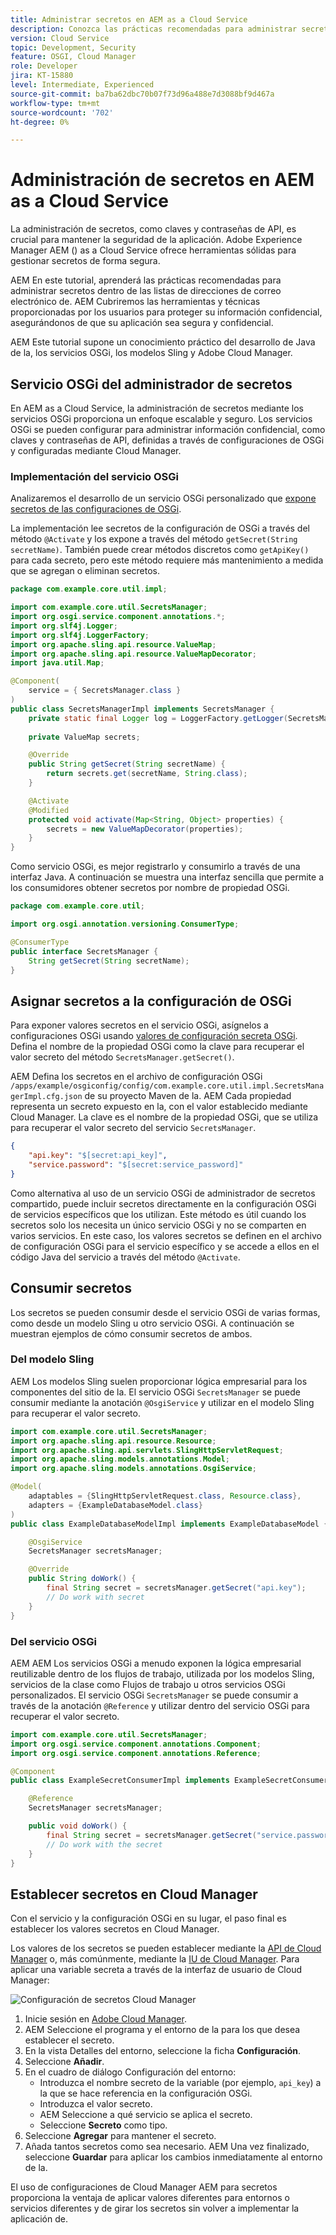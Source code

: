 ```yaml
---
title: Administrar secretos en AEM as a Cloud Service
description: Conozca las prácticas recomendadas para administrar secretos dentro de AEM as a Cloud Service AEM, utilizando las herramientas y técnicas proporcionadas por los usuarios para proteger la información confidencial y garantizar que la aplicación siga siendo segura y confidencial.
version: Cloud Service
topic: Development, Security
feature: OSGI, Cloud Manager
role: Developer
jira: KT-15880
level: Intermediate, Experienced
source-git-commit: ba7ba62dbc70b07f73d96a488e7d3088bf9d467a
workflow-type: tm+mt
source-wordcount: '702'
ht-degree: 0%

---
```



# Administración de secretos en AEM as a Cloud Service

La administración de secretos, como claves y contraseñas de API, es crucial para mantener la seguridad de la aplicación. Adobe Experience Manager AEM () as a Cloud Service ofrece herramientas sólidas para gestionar secretos de forma segura.

AEM En este tutorial, aprenderá las prácticas recomendadas para administrar secretos dentro de las listas de direcciones de correo electrónico de. AEM Cubriremos las herramientas y técnicas proporcionadas por los usuarios para proteger su información confidencial, asegurándonos de que su aplicación sea segura y confidencial.

AEM Este tutorial supone un conocimiento práctico del desarrollo de Java de la, los servicios OSGi, los modelos Sling y Adobe Cloud Manager.

## Servicio OSGi del administrador de secretos

En AEM as a Cloud Service, la administración de secretos mediante los servicios OSGi proporciona un enfoque escalable y seguro. Los servicios OSGi se pueden configurar para administrar información confidencial, como claves y contraseñas de API, definidas a través de configuraciones de OSGi y configuradas mediante Cloud Manager.

### Implementación del servicio OSGi

Analizaremos el desarrollo de un servicio OSGi personalizado que [expone secretos de las configuraciones de OSGi](https://experienceleague.adobe.com/en/docs/experience-manager-cloud-service/content/implementing/deploying/configuring-osgi#secret-configuration-values).

La implementación lee secretos de la configuración de OSGi a través del método `@Activate` y los expone a través del método `getSecret(String secretName)`. También puede crear métodos discretos como `getApiKey()` para cada secreto, pero este método requiere más mantenimiento a medida que se agregan o eliminan secretos.

```java
package com.example.core.util.impl;

import com.example.core.util.SecretsManager;
import org.osgi.service.component.annotations.*;
import org.slf4j.Logger;
import org.slf4j.LoggerFactory;
import org.apache.sling.api.resource.ValueMap;
import org.apache.sling.api.resource.ValueMapDecorator;
import java.util.Map;

@Component(
    service = { SecretsManager.class }
)
public class SecretsManagerImpl implements SecretsManager {
    private static final Logger log = LoggerFactory.getLogger(SecretsManagerImpl.class);
 
    private ValueMap secrets;

    @Override
    public String getSecret(String secretName) {
        return secrets.get(secretName, String.class);
    }

    @Activate
    @Modified
    protected void activate(Map<String, Object> properties) {
        secrets = new ValueMapDecorator(properties);
    }
}
```

Como servicio OSGi, es mejor registrarlo y consumirlo a través de una interfaz Java. A continuación se muestra una interfaz sencilla que permite a los consumidores obtener secretos por nombre de propiedad OSGi.

```java
package com.example.core.util;

import org.osgi.annotation.versioning.ConsumerType;

@ConsumerType
public interface SecretsManager {
    String getSecret(String secretName);
}
```

## Asignar secretos a la configuración de OSGi

Para exponer valores secretos en el servicio OSGi, asígnelos a configuraciones OSGi usando [valores de configuración secreta OSGi](https://experienceleague.adobe.com/en/docs/experience-manager-cloud-service/content/implementing/deploying/configuring-osgi#secret-configuration-values). Defina el nombre de la propiedad OSGi como la clave para recuperar el valor secreto del método `SecretsManager.getSecret()`.

AEM Defina los secretos en el archivo de configuración OSGi `/apps/example/osgiconfig/config/com.example.core.util.impl.SecretsManagerImpl.cfg.json` de su proyecto Maven de la. AEM Cada propiedad representa un secreto expuesto en la, con el valor establecido mediante Cloud Manager. La clave es el nombre de la propiedad OSGi, que se utiliza para recuperar el valor secreto del servicio `SecretsManager`.

```json
{
    "api.key": "$[secret:api_key]",
    "service.password": "$[secret:service_password]"
}
```

Como alternativa al uso de un servicio OSGi de administrador de secretos compartido, puede incluir secretos directamente en la configuración OSGi de servicios específicos que los utilizan. Este método es útil cuando los secretos solo los necesita un único servicio OSGi y no se comparten en varios servicios. En este caso, los valores secretos se definen en el archivo de configuración OSGi para el servicio específico y se accede a ellos en el código Java del servicio a través del método `@Activate`.

## Consumir secretos

Los secretos se pueden consumir desde el servicio OSGi de varias formas, como desde un modelo Sling u otro servicio OSGi. A continuación se muestran ejemplos de cómo consumir secretos de ambos.

### Del modelo Sling

AEM Los modelos Sling suelen proporcionar lógica empresarial para los componentes del sitio de la. El servicio OSGi `SecretsManager` se puede consumir mediante la anotación `@OsgiService` y utilizar en el modelo Sling para recuperar el valor secreto.

```java
import com.example.core.util.SecretsManager;
import org.apache.sling.api.resource.Resource;
import org.apache.sling.api.servlets.SlingHttpServletRequest;
import org.apache.sling.models.annotations.Model;
import org.apache.sling.models.annotations.OsgiService;

@Model(
    adaptables = {SlingHttpServletRequest.class, Resource.class},
    adapters = {ExampleDatabaseModel.class}
)
public class ExampleDatabaseModelImpl implements ExampleDatabaseModel {

    @OsgiService
    SecretsManager secretsManager;

    @Override 
    public String doWork() {
        final String secret = secretsManager.getSecret("api.key");
        // Do work with secret
    }
}
```

### Del servicio OSGi

AEM AEM Los servicios OSGi a menudo exponen la lógica empresarial reutilizable dentro de los flujos de trabajo, utilizada por los modelos Sling, servicios de la clase como Flujos de trabajo u otros servicios OSGi personalizados. El servicio OSGi `SecretsManager` se puede consumir a través de la anotación `@Reference` y utilizar dentro del servicio OSGi para recuperar el valor secreto.

```java
import com.example.core.util.SecretsManager;
import org.osgi.service.component.annotations.Component;
import org.osgi.service.component.annotations.Reference;

@Component
public class ExampleSecretConsumerImpl implements ExampleSecretConsumer {

    @Reference
    SecretsManager secretsManager;

    public void doWork() {
        final String secret = secretsManager.getSecret("service.password");
        // Do work with the secret
    }
}
```

## Establecer secretos en Cloud Manager

Con el servicio y la configuración OSGi en su lugar, el paso final es establecer los valores secretos en Cloud Manager.

Los valores de los secretos se pueden establecer mediante la [API de Cloud Manager](https://developer.adobe.com/experience-cloud/cloud-manager/reference/api/#tag/Variables) o, más comúnmente, mediante la [IU de Cloud Manager](https://experienceleague.adobe.com/en/docs/experience-manager-cloud-service/content/implementing/using-cloud-manager/environment-variables#overview). Para aplicar una variable secreta a través de la interfaz de usuario de Cloud Manager:

![Configuración de secretos Cloud Manager](./assets/secrets/cloudmanager-configuration.png)

1. Inicie sesión en [Adobe Cloud Manager](https://my.cloudmanager.adobe.com).
1. AEM Seleccione el programa y el entorno de la para los que desea establecer el secreto.
1. En la vista Detalles del entorno, seleccione la ficha **Configuración**.
1. Seleccione **Añadir**.
1. En el cuadro de diálogo Configuración del entorno:
   - Introduzca el nombre secreto de la variable (por ejemplo, `api_key`) a la que se hace referencia en la configuración OSGi.
   - Introduzca el valor secreto.
   - AEM Seleccione a qué servicio se aplica el secreto.
   - Seleccione **Secreto** como tipo.
1. Seleccione **Agregar** para mantener el secreto.
1. Añada tantos secretos como sea necesario. AEM Una vez finalizado, seleccione **Guardar** para aplicar los cambios inmediatamente al entorno de la.

El uso de configuraciones de Cloud Manager AEM para secretos proporciona la ventaja de aplicar valores diferentes para entornos o servicios diferentes y de girar los secretos sin volver a implementar la aplicación de.
